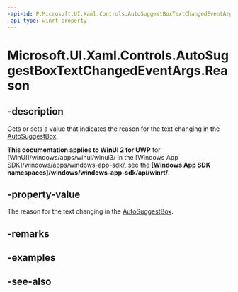 ```yaml
---
-api-id: P:Microsoft.UI.Xaml.Controls.AutoSuggestBoxTextChangedEventArgs.Reason
-api-type: winrt property
---
```


<!-- Property syntax
public Windows.UI.Xaml.Controls.AutoSuggestionBoxTextChangeReason Reason { get;  set; }
-->

# Microsoft.UI.Xaml.Controls.AutoSuggestBoxTextChangedEventArgs.Reason

## -description
Gets or sets a value that indicates the reason for the text changing in the [AutoSuggestBox](autosuggestbox.md).

**This documentation applies to WinUI 2 for UWP** for [WinUI]/windows/apps/winui/winui3/ in the [Windows App SDK]/windows/apps/windows-app-sdk/, see the **[Windows App SDK namespaces]/windows/windows-app-sdk/api/winrt/**.

## -property-value
The reason for the text changing in the [AutoSuggestBox](autosuggestbox.md).

## -remarks

## -examples

## -see-also
